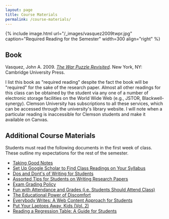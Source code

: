```yaml
---
layout: page
title: Course Materials
permalink: /course-materials/
---
```


{% include image.html url="/_images/vasquez2009twpr.jpg" caption="Required Reading for the Semester" width=300 align="right" %}

## Book

Vasquez, John A. 2009. [*The War Puzzle Revisited*](https://www.amazon.com/Revisited-Cambridge-Studies-International-Relations/dp/0521708230). New York, NY: Cambridge University Press. 

I list this book as "required reading" despite the fact the book will be "required" for the sake of the research paper. Almost all other readings for this class can be obtained by the student via any one of a number of electronic storage facilities on the World Wide Web (e.g., JSTOR, Blackwell-synergy). Clemson University has subscriptions to all these services, which can be accessed through the university's library website. I will note when a particular reading is inaccessible for Clemson students and make it available on Canvas.


## Additional Course Materials

Students must read the following documents in the first week of class. These outline my expectations for the rest of the semester.

- [Taking Good Notes](http://svmiller.com/blog/2014/09/taking-good-notes/)
- [Set Up Google Scholar to Find Class Readings on Your Syllabus](http://svmiller.com/blog/2017/07/set-up-google-scholar-to-find-class-readings/)
- [Dos and Dont's of Writing for Students](http://svmiller.com/blog/2015/06/dos-and-donts-of-writing-for-students/)
- [Assorted Tips for Students on Writing Research Papers](http://svmiller.com/blog/2015/12/assorted-tips-students-research-papers/)
- [Exam Grading Policy](https://www.dropbox.com/s/apihjs7di81aqcv/svm-exam-grading-policy.pdf?dl=0)
- [Fun with Attendance and Grades (i.e. Students Should Attend Class)](http://svmiller.com/blog/2016/05/fun-with-attendance-grades/)
- [The Educational Power of Discomfort](http://svmiller.com/blog/2016/05/educational-power-discomfort/)
- [Everybody Writes: A Web Content Approach for Students](http://svmiller.com/blog/2016/05/everybody-writes-academic/)
- [Put Your Laptops Away, Kids (Vol. 2)](http://svmiller.com/blog/2016/05/put-your-laptops-away-2/)
- [Reading a Regression Table: A Guide for Students](http://svmiller.com/blog/2014/08/reading-a-regression-table-a-guide-for-students/)